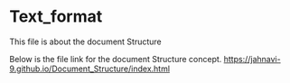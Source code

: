 # Text_format
This file is about the document Structure

Below is the file link for the document Structure concept.
https://jahnavi-9.github.io/Document_Structure/index.html
